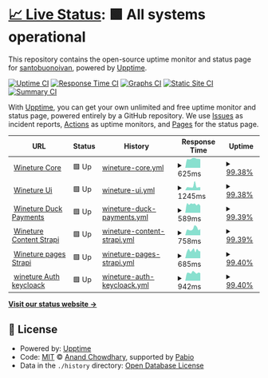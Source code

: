 # [📈 Live Status](https://santobuonoivan.github.io/upptime): <!--live status--> **🟩 All systems operational**

This repository contains the open-source uptime monitor and status page for [santobuonoivan](https://santobuonoivan.github.io/upptime), powered by [Upptime](https://github.com/upptime/upptime).

[![Uptime CI](https://github.com/santobuonoivan/upptime/workflows/Uptime%20CI/badge.svg)](https://github.com/santobuonoivan/upptime/actions?query=workflow%3A%22Uptime+CI%22)
[![Response Time CI](https://github.com/santobuonoivan/upptime/workflows/Response%20Time%20CI/badge.svg)](https://github.com/santobuonoivan/upptime/actions?query=workflow%3A%22Response+Time+CI%22)
[![Graphs CI](https://github.com/santobuonoivan/upptime/workflows/Graphs%20CI/badge.svg)](https://github.com/santobuonoivan/upptime/actions?query=workflow%3A%22Graphs+CI%22)
[![Static Site CI](https://github.com/santobuonoivan/upptime/workflows/Static%20Site%20CI/badge.svg)](https://github.com/santobuonoivan/upptime/actions?query=workflow%3A%22Static+Site+CI%22)
[![Summary CI](https://github.com/santobuonoivan/upptime/workflows/Summary%20CI/badge.svg)](https://github.com/santobuonoivan/upptime/actions?query=workflow%3A%22Summary+CI%22)

With [Upptime](https://upptime.js.org), you can get your own unlimited and free uptime monitor and status page, powered entirely by a GitHub repository. We use [Issues](https://github.com/santobuonoivan/upptime/issues) as incident reports, [Actions](https://github.com/santobuonoivan/upptime/actions) as uptime monitors, and [Pages](https://santobuonoivan.github.io/upptime) for the status page.

<!--start: status pages-->
<!-- This summary is generated by Upptime (https://github.com/upptime/upptime) -->
<!-- Do not edit this manually, your changes will be overwritten -->
<!-- prettier-ignore -->
| URL | Status | History | Response Time | Uptime |
| --- | ------ | ------- | ------------- | ------ |
| <img alt="" src="https://icons.duckduckgo.com/ip3/api.wineture.cl.ico" height="13"> [Wineture Core](https://api.wineture.cl/api) | 🟩 Up | [wineture-core.yml](https://github.com/santobuonoivan/upptime/commits/HEAD/history/wineture-core.yml) | <details><summary><img alt="Response time graph" src="./graphs/wineture-core/response-time-week.png" height="20"> 625ms</summary><br><a href="https://santobuonoivan.github.io/upptime/history/wineture-core"><img alt="Response time 632" src="https://img.shields.io/endpoint?url=https%3A%2F%2Fraw.githubusercontent.com%2Fsantobuonoivan%2Fupptime%2FHEAD%2Fapi%2Fwineture-core%2Fresponse-time.json"></a><br><a href="https://santobuonoivan.github.io/upptime/history/wineture-core"><img alt="24-hour response time 595" src="https://img.shields.io/endpoint?url=https%3A%2F%2Fraw.githubusercontent.com%2Fsantobuonoivan%2Fupptime%2FHEAD%2Fapi%2Fwineture-core%2Fresponse-time-day.json"></a><br><a href="https://santobuonoivan.github.io/upptime/history/wineture-core"><img alt="7-day response time 625" src="https://img.shields.io/endpoint?url=https%3A%2F%2Fraw.githubusercontent.com%2Fsantobuonoivan%2Fupptime%2FHEAD%2Fapi%2Fwineture-core%2Fresponse-time-week.json"></a><br><a href="https://santobuonoivan.github.io/upptime/history/wineture-core"><img alt="30-day response time 635" src="https://img.shields.io/endpoint?url=https%3A%2F%2Fraw.githubusercontent.com%2Fsantobuonoivan%2Fupptime%2FHEAD%2Fapi%2Fwineture-core%2Fresponse-time-month.json"></a><br><a href="https://santobuonoivan.github.io/upptime/history/wineture-core"><img alt="1-year response time 632" src="https://img.shields.io/endpoint?url=https%3A%2F%2Fraw.githubusercontent.com%2Fsantobuonoivan%2Fupptime%2FHEAD%2Fapi%2Fwineture-core%2Fresponse-time-year.json"></a></details> | <details><summary><a href="https://santobuonoivan.github.io/upptime/history/wineture-core">99.38%</a></summary><a href="https://santobuonoivan.github.io/upptime/history/wineture-core"><img alt="All-time uptime 99.79%" src="https://img.shields.io/endpoint?url=https%3A%2F%2Fraw.githubusercontent.com%2Fsantobuonoivan%2Fupptime%2FHEAD%2Fapi%2Fwineture-core%2Fuptime.json"></a><br><a href="https://santobuonoivan.github.io/upptime/history/wineture-core"><img alt="24-hour uptime 100.00%" src="https://img.shields.io/endpoint?url=https%3A%2F%2Fraw.githubusercontent.com%2Fsantobuonoivan%2Fupptime%2FHEAD%2Fapi%2Fwineture-core%2Fuptime-day.json"></a><br><a href="https://santobuonoivan.github.io/upptime/history/wineture-core"><img alt="7-day uptime 99.38%" src="https://img.shields.io/endpoint?url=https%3A%2F%2Fraw.githubusercontent.com%2Fsantobuonoivan%2Fupptime%2FHEAD%2Fapi%2Fwineture-core%2Fuptime-week.json"></a><br><a href="https://santobuonoivan.github.io/upptime/history/wineture-core"><img alt="30-day uptime 99.80%" src="https://img.shields.io/endpoint?url=https%3A%2F%2Fraw.githubusercontent.com%2Fsantobuonoivan%2Fupptime%2FHEAD%2Fapi%2Fwineture-core%2Fuptime-month.json"></a><br><a href="https://santobuonoivan.github.io/upptime/history/wineture-core"><img alt="1-year uptime 99.79%" src="https://img.shields.io/endpoint?url=https%3A%2F%2Fraw.githubusercontent.com%2Fsantobuonoivan%2Fupptime%2FHEAD%2Fapi%2Fwineture-core%2Fuptime-year.json"></a></details>
| <img alt="" src="https://icons.duckduckgo.com/ip3/wineture.cl.ico" height="13"> [Wineture Ui](https://wineture.cl) | 🟩 Up | [wineture-ui.yml](https://github.com/santobuonoivan/upptime/commits/HEAD/history/wineture-ui.yml) | <details><summary><img alt="Response time graph" src="./graphs/wineture-ui/response-time-week.png" height="20"> 1245ms</summary><br><a href="https://santobuonoivan.github.io/upptime/history/wineture-ui"><img alt="Response time 1100" src="https://img.shields.io/endpoint?url=https%3A%2F%2Fraw.githubusercontent.com%2Fsantobuonoivan%2Fupptime%2FHEAD%2Fapi%2Fwineture-ui%2Fresponse-time.json"></a><br><a href="https://santobuonoivan.github.io/upptime/history/wineture-ui"><img alt="24-hour response time 1040" src="https://img.shields.io/endpoint?url=https%3A%2F%2Fraw.githubusercontent.com%2Fsantobuonoivan%2Fupptime%2FHEAD%2Fapi%2Fwineture-ui%2Fresponse-time-day.json"></a><br><a href="https://santobuonoivan.github.io/upptime/history/wineture-ui"><img alt="7-day response time 1245" src="https://img.shields.io/endpoint?url=https%3A%2F%2Fraw.githubusercontent.com%2Fsantobuonoivan%2Fupptime%2FHEAD%2Fapi%2Fwineture-ui%2Fresponse-time-week.json"></a><br><a href="https://santobuonoivan.github.io/upptime/history/wineture-ui"><img alt="30-day response time 1215" src="https://img.shields.io/endpoint?url=https%3A%2F%2Fraw.githubusercontent.com%2Fsantobuonoivan%2Fupptime%2FHEAD%2Fapi%2Fwineture-ui%2Fresponse-time-month.json"></a><br><a href="https://santobuonoivan.github.io/upptime/history/wineture-ui"><img alt="1-year response time 1100" src="https://img.shields.io/endpoint?url=https%3A%2F%2Fraw.githubusercontent.com%2Fsantobuonoivan%2Fupptime%2FHEAD%2Fapi%2Fwineture-ui%2Fresponse-time-year.json"></a></details> | <details><summary><a href="https://santobuonoivan.github.io/upptime/history/wineture-ui">99.38%</a></summary><a href="https://santobuonoivan.github.io/upptime/history/wineture-ui"><img alt="All-time uptime 99.96%" src="https://img.shields.io/endpoint?url=https%3A%2F%2Fraw.githubusercontent.com%2Fsantobuonoivan%2Fupptime%2FHEAD%2Fapi%2Fwineture-ui%2Fuptime.json"></a><br><a href="https://santobuonoivan.github.io/upptime/history/wineture-ui"><img alt="24-hour uptime 100.00%" src="https://img.shields.io/endpoint?url=https%3A%2F%2Fraw.githubusercontent.com%2Fsantobuonoivan%2Fupptime%2FHEAD%2Fapi%2Fwineture-ui%2Fuptime-day.json"></a><br><a href="https://santobuonoivan.github.io/upptime/history/wineture-ui"><img alt="7-day uptime 99.38%" src="https://img.shields.io/endpoint?url=https%3A%2F%2Fraw.githubusercontent.com%2Fsantobuonoivan%2Fupptime%2FHEAD%2Fapi%2Fwineture-ui%2Fuptime-week.json"></a><br><a href="https://santobuonoivan.github.io/upptime/history/wineture-ui"><img alt="30-day uptime 99.81%" src="https://img.shields.io/endpoint?url=https%3A%2F%2Fraw.githubusercontent.com%2Fsantobuonoivan%2Fupptime%2FHEAD%2Fapi%2Fwineture-ui%2Fuptime-month.json"></a><br><a href="https://santobuonoivan.github.io/upptime/history/wineture-ui"><img alt="1-year uptime 99.96%" src="https://img.shields.io/endpoint?url=https%3A%2F%2Fraw.githubusercontent.com%2Fsantobuonoivan%2Fupptime%2FHEAD%2Fapi%2Fwineture-ui%2Fuptime-year.json"></a></details>
| <img alt="" src="https://icons.duckduckgo.com/ip3/pay.wineture.cl.ico" height="13"> [Wineture Duck Payments](https://pay.wineture.cl/api) | 🟩 Up | [wineture-duck-payments.yml](https://github.com/santobuonoivan/upptime/commits/HEAD/history/wineture-duck-payments.yml) | <details><summary><img alt="Response time graph" src="./graphs/wineture-duck-payments/response-time-week.png" height="20"> 589ms</summary><br><a href="https://santobuonoivan.github.io/upptime/history/wineture-duck-payments"><img alt="Response time 658" src="https://img.shields.io/endpoint?url=https%3A%2F%2Fraw.githubusercontent.com%2Fsantobuonoivan%2Fupptime%2FHEAD%2Fapi%2Fwineture-duck-payments%2Fresponse-time.json"></a><br><a href="https://santobuonoivan.github.io/upptime/history/wineture-duck-payments"><img alt="24-hour response time 482" src="https://img.shields.io/endpoint?url=https%3A%2F%2Fraw.githubusercontent.com%2Fsantobuonoivan%2Fupptime%2FHEAD%2Fapi%2Fwineture-duck-payments%2Fresponse-time-day.json"></a><br><a href="https://santobuonoivan.github.io/upptime/history/wineture-duck-payments"><img alt="7-day response time 589" src="https://img.shields.io/endpoint?url=https%3A%2F%2Fraw.githubusercontent.com%2Fsantobuonoivan%2Fupptime%2FHEAD%2Fapi%2Fwineture-duck-payments%2Fresponse-time-week.json"></a><br><a href="https://santobuonoivan.github.io/upptime/history/wineture-duck-payments"><img alt="30-day response time 747" src="https://img.shields.io/endpoint?url=https%3A%2F%2Fraw.githubusercontent.com%2Fsantobuonoivan%2Fupptime%2FHEAD%2Fapi%2Fwineture-duck-payments%2Fresponse-time-month.json"></a><br><a href="https://santobuonoivan.github.io/upptime/history/wineture-duck-payments"><img alt="1-year response time 658" src="https://img.shields.io/endpoint?url=https%3A%2F%2Fraw.githubusercontent.com%2Fsantobuonoivan%2Fupptime%2FHEAD%2Fapi%2Fwineture-duck-payments%2Fresponse-time-year.json"></a></details> | <details><summary><a href="https://santobuonoivan.github.io/upptime/history/wineture-duck-payments">99.39%</a></summary><a href="https://santobuonoivan.github.io/upptime/history/wineture-duck-payments"><img alt="All-time uptime 99.77%" src="https://img.shields.io/endpoint?url=https%3A%2F%2Fraw.githubusercontent.com%2Fsantobuonoivan%2Fupptime%2FHEAD%2Fapi%2Fwineture-duck-payments%2Fuptime.json"></a><br><a href="https://santobuonoivan.github.io/upptime/history/wineture-duck-payments"><img alt="24-hour uptime 100.00%" src="https://img.shields.io/endpoint?url=https%3A%2F%2Fraw.githubusercontent.com%2Fsantobuonoivan%2Fupptime%2FHEAD%2Fapi%2Fwineture-duck-payments%2Fuptime-day.json"></a><br><a href="https://santobuonoivan.github.io/upptime/history/wineture-duck-payments"><img alt="7-day uptime 99.39%" src="https://img.shields.io/endpoint?url=https%3A%2F%2Fraw.githubusercontent.com%2Fsantobuonoivan%2Fupptime%2FHEAD%2Fapi%2Fwineture-duck-payments%2Fuptime-week.json"></a><br><a href="https://santobuonoivan.github.io/upptime/history/wineture-duck-payments"><img alt="30-day uptime 99.82%" src="https://img.shields.io/endpoint?url=https%3A%2F%2Fraw.githubusercontent.com%2Fsantobuonoivan%2Fupptime%2FHEAD%2Fapi%2Fwineture-duck-payments%2Fuptime-month.json"></a><br><a href="https://santobuonoivan.github.io/upptime/history/wineture-duck-payments"><img alt="1-year uptime 99.77%" src="https://img.shields.io/endpoint?url=https%3A%2F%2Fraw.githubusercontent.com%2Fsantobuonoivan%2Fupptime%2FHEAD%2Fapi%2Fwineture-duck-payments%2Fuptime-year.json"></a></details>
| <img alt="" src="https://icons.duckduckgo.com/ip3/content.wineture.cl.ico" height="13"> [Wineture Content Strapi](https://content.wineture.cl) | 🟩 Up | [wineture-content-strapi.yml](https://github.com/santobuonoivan/upptime/commits/HEAD/history/wineture-content-strapi.yml) | <details><summary><img alt="Response time graph" src="./graphs/wineture-content-strapi/response-time-week.png" height="20"> 758ms</summary><br><a href="https://santobuonoivan.github.io/upptime/history/wineture-content-strapi"><img alt="Response time 653" src="https://img.shields.io/endpoint?url=https%3A%2F%2Fraw.githubusercontent.com%2Fsantobuonoivan%2Fupptime%2FHEAD%2Fapi%2Fwineture-content-strapi%2Fresponse-time.json"></a><br><a href="https://santobuonoivan.github.io/upptime/history/wineture-content-strapi"><img alt="24-hour response time 723" src="https://img.shields.io/endpoint?url=https%3A%2F%2Fraw.githubusercontent.com%2Fsantobuonoivan%2Fupptime%2FHEAD%2Fapi%2Fwineture-content-strapi%2Fresponse-time-day.json"></a><br><a href="https://santobuonoivan.github.io/upptime/history/wineture-content-strapi"><img alt="7-day response time 758" src="https://img.shields.io/endpoint?url=https%3A%2F%2Fraw.githubusercontent.com%2Fsantobuonoivan%2Fupptime%2FHEAD%2Fapi%2Fwineture-content-strapi%2Fresponse-time-week.json"></a><br><a href="https://santobuonoivan.github.io/upptime/history/wineture-content-strapi"><img alt="30-day response time 794" src="https://img.shields.io/endpoint?url=https%3A%2F%2Fraw.githubusercontent.com%2Fsantobuonoivan%2Fupptime%2FHEAD%2Fapi%2Fwineture-content-strapi%2Fresponse-time-month.json"></a><br><a href="https://santobuonoivan.github.io/upptime/history/wineture-content-strapi"><img alt="1-year response time 653" src="https://img.shields.io/endpoint?url=https%3A%2F%2Fraw.githubusercontent.com%2Fsantobuonoivan%2Fupptime%2FHEAD%2Fapi%2Fwineture-content-strapi%2Fresponse-time-year.json"></a></details> | <details><summary><a href="https://santobuonoivan.github.io/upptime/history/wineture-content-strapi">99.39%</a></summary><a href="https://santobuonoivan.github.io/upptime/history/wineture-content-strapi"><img alt="All-time uptime 99.92%" src="https://img.shields.io/endpoint?url=https%3A%2F%2Fraw.githubusercontent.com%2Fsantobuonoivan%2Fupptime%2FHEAD%2Fapi%2Fwineture-content-strapi%2Fuptime.json"></a><br><a href="https://santobuonoivan.github.io/upptime/history/wineture-content-strapi"><img alt="24-hour uptime 100.00%" src="https://img.shields.io/endpoint?url=https%3A%2F%2Fraw.githubusercontent.com%2Fsantobuonoivan%2Fupptime%2FHEAD%2Fapi%2Fwineture-content-strapi%2Fuptime-day.json"></a><br><a href="https://santobuonoivan.github.io/upptime/history/wineture-content-strapi"><img alt="7-day uptime 99.39%" src="https://img.shields.io/endpoint?url=https%3A%2F%2Fraw.githubusercontent.com%2Fsantobuonoivan%2Fupptime%2FHEAD%2Fapi%2Fwineture-content-strapi%2Fuptime-week.json"></a><br><a href="https://santobuonoivan.github.io/upptime/history/wineture-content-strapi"><img alt="30-day uptime 99.82%" src="https://img.shields.io/endpoint?url=https%3A%2F%2Fraw.githubusercontent.com%2Fsantobuonoivan%2Fupptime%2FHEAD%2Fapi%2Fwineture-content-strapi%2Fuptime-month.json"></a><br><a href="https://santobuonoivan.github.io/upptime/history/wineture-content-strapi"><img alt="1-year uptime 99.92%" src="https://img.shields.io/endpoint?url=https%3A%2F%2Fraw.githubusercontent.com%2Fsantobuonoivan%2Fupptime%2FHEAD%2Fapi%2Fwineture-content-strapi%2Fuptime-year.json"></a></details>
| <img alt="" src="https://icons.duckduckgo.com/ip3/pages.wineture.cl.ico" height="13"> [Wineture pages Strapi](https://pages.wineture.cl) | 🟩 Up | [wineture-pages-strapi.yml](https://github.com/santobuonoivan/upptime/commits/HEAD/history/wineture-pages-strapi.yml) | <details><summary><img alt="Response time graph" src="./graphs/wineture-pages-strapi/response-time-week.png" height="20"> 685ms</summary><br><a href="https://santobuonoivan.github.io/upptime/history/wineture-pages-strapi"><img alt="Response time 907" src="https://img.shields.io/endpoint?url=https%3A%2F%2Fraw.githubusercontent.com%2Fsantobuonoivan%2Fupptime%2FHEAD%2Fapi%2Fwineture-pages-strapi%2Fresponse-time.json"></a><br><a href="https://santobuonoivan.github.io/upptime/history/wineture-pages-strapi"><img alt="24-hour response time 610" src="https://img.shields.io/endpoint?url=https%3A%2F%2Fraw.githubusercontent.com%2Fsantobuonoivan%2Fupptime%2FHEAD%2Fapi%2Fwineture-pages-strapi%2Fresponse-time-day.json"></a><br><a href="https://santobuonoivan.github.io/upptime/history/wineture-pages-strapi"><img alt="7-day response time 685" src="https://img.shields.io/endpoint?url=https%3A%2F%2Fraw.githubusercontent.com%2Fsantobuonoivan%2Fupptime%2FHEAD%2Fapi%2Fwineture-pages-strapi%2Fresponse-time-week.json"></a><br><a href="https://santobuonoivan.github.io/upptime/history/wineture-pages-strapi"><img alt="30-day response time 748" src="https://img.shields.io/endpoint?url=https%3A%2F%2Fraw.githubusercontent.com%2Fsantobuonoivan%2Fupptime%2FHEAD%2Fapi%2Fwineture-pages-strapi%2Fresponse-time-month.json"></a><br><a href="https://santobuonoivan.github.io/upptime/history/wineture-pages-strapi"><img alt="1-year response time 907" src="https://img.shields.io/endpoint?url=https%3A%2F%2Fraw.githubusercontent.com%2Fsantobuonoivan%2Fupptime%2FHEAD%2Fapi%2Fwineture-pages-strapi%2Fresponse-time-year.json"></a></details> | <details><summary><a href="https://santobuonoivan.github.io/upptime/history/wineture-pages-strapi">99.40%</a></summary><a href="https://santobuonoivan.github.io/upptime/history/wineture-pages-strapi"><img alt="All-time uptime 99.96%" src="https://img.shields.io/endpoint?url=https%3A%2F%2Fraw.githubusercontent.com%2Fsantobuonoivan%2Fupptime%2FHEAD%2Fapi%2Fwineture-pages-strapi%2Fuptime.json"></a><br><a href="https://santobuonoivan.github.io/upptime/history/wineture-pages-strapi"><img alt="24-hour uptime 100.00%" src="https://img.shields.io/endpoint?url=https%3A%2F%2Fraw.githubusercontent.com%2Fsantobuonoivan%2Fupptime%2FHEAD%2Fapi%2Fwineture-pages-strapi%2Fuptime-day.json"></a><br><a href="https://santobuonoivan.github.io/upptime/history/wineture-pages-strapi"><img alt="7-day uptime 99.40%" src="https://img.shields.io/endpoint?url=https%3A%2F%2Fraw.githubusercontent.com%2Fsantobuonoivan%2Fupptime%2FHEAD%2Fapi%2Fwineture-pages-strapi%2Fuptime-week.json"></a><br><a href="https://santobuonoivan.github.io/upptime/history/wineture-pages-strapi"><img alt="30-day uptime 99.82%" src="https://img.shields.io/endpoint?url=https%3A%2F%2Fraw.githubusercontent.com%2Fsantobuonoivan%2Fupptime%2FHEAD%2Fapi%2Fwineture-pages-strapi%2Fuptime-month.json"></a><br><a href="https://santobuonoivan.github.io/upptime/history/wineture-pages-strapi"><img alt="1-year uptime 99.96%" src="https://img.shields.io/endpoint?url=https%3A%2F%2Fraw.githubusercontent.com%2Fsantobuonoivan%2Fupptime%2FHEAD%2Fapi%2Fwineture-pages-strapi%2Fuptime-year.json"></a></details>
| <img alt="" src="https://icons.duckduckgo.com/ip3/auth.wineture.cl.ico" height="13"> [wineture Auth keycloack](https://auth.wineture.cl) | 🟩 Up | [wineture-auth-keycloack.yml](https://github.com/santobuonoivan/upptime/commits/HEAD/history/wineture-auth-keycloack.yml) | <details><summary><img alt="Response time graph" src="./graphs/wineture-auth-keycloack/response-time-week.png" height="20"> 942ms</summary><br><a href="https://santobuonoivan.github.io/upptime/history/wineture-auth-keycloack"><img alt="Response time 987" src="https://img.shields.io/endpoint?url=https%3A%2F%2Fraw.githubusercontent.com%2Fsantobuonoivan%2Fupptime%2FHEAD%2Fapi%2Fwineture-auth-keycloack%2Fresponse-time.json"></a><br><a href="https://santobuonoivan.github.io/upptime/history/wineture-auth-keycloack"><img alt="24-hour response time 893" src="https://img.shields.io/endpoint?url=https%3A%2F%2Fraw.githubusercontent.com%2Fsantobuonoivan%2Fupptime%2FHEAD%2Fapi%2Fwineture-auth-keycloack%2Fresponse-time-day.json"></a><br><a href="https://santobuonoivan.github.io/upptime/history/wineture-auth-keycloack"><img alt="7-day response time 942" src="https://img.shields.io/endpoint?url=https%3A%2F%2Fraw.githubusercontent.com%2Fsantobuonoivan%2Fupptime%2FHEAD%2Fapi%2Fwineture-auth-keycloack%2Fresponse-time-week.json"></a><br><a href="https://santobuonoivan.github.io/upptime/history/wineture-auth-keycloack"><img alt="30-day response time 1208" src="https://img.shields.io/endpoint?url=https%3A%2F%2Fraw.githubusercontent.com%2Fsantobuonoivan%2Fupptime%2FHEAD%2Fapi%2Fwineture-auth-keycloack%2Fresponse-time-month.json"></a><br><a href="https://santobuonoivan.github.io/upptime/history/wineture-auth-keycloack"><img alt="1-year response time 987" src="https://img.shields.io/endpoint?url=https%3A%2F%2Fraw.githubusercontent.com%2Fsantobuonoivan%2Fupptime%2FHEAD%2Fapi%2Fwineture-auth-keycloack%2Fresponse-time-year.json"></a></details> | <details><summary><a href="https://santobuonoivan.github.io/upptime/history/wineture-auth-keycloack">99.40%</a></summary><a href="https://santobuonoivan.github.io/upptime/history/wineture-auth-keycloack"><img alt="All-time uptime 99.96%" src="https://img.shields.io/endpoint?url=https%3A%2F%2Fraw.githubusercontent.com%2Fsantobuonoivan%2Fupptime%2FHEAD%2Fapi%2Fwineture-auth-keycloack%2Fuptime.json"></a><br><a href="https://santobuonoivan.github.io/upptime/history/wineture-auth-keycloack"><img alt="24-hour uptime 100.00%" src="https://img.shields.io/endpoint?url=https%3A%2F%2Fraw.githubusercontent.com%2Fsantobuonoivan%2Fupptime%2FHEAD%2Fapi%2Fwineture-auth-keycloack%2Fuptime-day.json"></a><br><a href="https://santobuonoivan.github.io/upptime/history/wineture-auth-keycloack"><img alt="7-day uptime 99.40%" src="https://img.shields.io/endpoint?url=https%3A%2F%2Fraw.githubusercontent.com%2Fsantobuonoivan%2Fupptime%2FHEAD%2Fapi%2Fwineture-auth-keycloack%2Fuptime-week.json"></a><br><a href="https://santobuonoivan.github.io/upptime/history/wineture-auth-keycloack"><img alt="30-day uptime 99.82%" src="https://img.shields.io/endpoint?url=https%3A%2F%2Fraw.githubusercontent.com%2Fsantobuonoivan%2Fupptime%2FHEAD%2Fapi%2Fwineture-auth-keycloack%2Fuptime-month.json"></a><br><a href="https://santobuonoivan.github.io/upptime/history/wineture-auth-keycloack"><img alt="1-year uptime 99.96%" src="https://img.shields.io/endpoint?url=https%3A%2F%2Fraw.githubusercontent.com%2Fsantobuonoivan%2Fupptime%2FHEAD%2Fapi%2Fwineture-auth-keycloack%2Fuptime-year.json"></a></details>

<!--end: status pages-->

[**Visit our status website →**](https://santobuonoivan.github.io/upptime)

## 📄 License

- Powered by: [Upptime](https://github.com/upptime/upptime)
- Code: [MIT](./LICENSE) © [Anand Chowdhary](https://anandchowdhary.com), supported by [Pabio](https://pabio.com)
- Data in the `./history` directory: [Open Database License](https://opendatacommons.org/licenses/odbl/1-0/)
